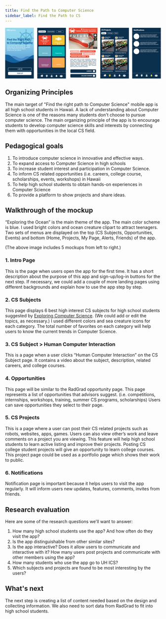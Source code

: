```yaml
---
title: Find the Path to Computer Science
sidebar_label: Find the Path to CS
---
```


![alt text](/img/mockups/find-image.jpg 'Find the Path to CS - mockups')


## Organizing Principles
The main target of "Find the right path to Computer Science" mobile app is all high school students in Hawaii.  A lack of understanding about Computer Science is one of the reasons many students don't choose to pursue computer science. The main organizing principle of the app is to encourage students to develop computer science skills and interests by connecting them with opportunities in the local CS field.

## Pedagogical goals
1.	To introduce computer science in innovative and effective ways.
2.	To expand access to Computer Science in high schools 
3.	To increase student interest and participation in Computer Science.
4.	To inform CS related opportunities (i.e. careers, college course, scholarships, events, workshops) in Hawaii
5.	To help high school students to obtain hands-on experiences in Computer Science
6.	To provide a platform to show projects and share ideas.

## Walkthrough of the mockup

 “Exploring the Ocean” is the main theme of the app. The main color scheme is blue. I used bright colors and ocean creature clipart to attract teenagers. Two sets of menus are displayed on the top (CS Subjects, Opportunities, Events) and bottom (Home, Projects, My Page, Alerts, Friends) of the app.
 
 (The above image includes 5 mockups from left to right.)
 
### 1. Intro Page
This is the page when users open the app for the first time. It has a short description about the purpose of this app and sign-up/log-in buttons for the next step. If necessary, we could add a couple of more landing pages using different backgrounds and explain how to use the app step by step. 

### 2. CS Subjects
This page displays 6 best high interest CS subjects for high school students suggested by [Exploring Computer Science](http://www.exploringcs.org/). (We could add or edit the topics, as necessary.) I used different colors and sea creature icons for each category. The total number of favorites on each category will help users to know the current trends in Computer Science. 

### 3. CS Subject > Human Computer Interaction
This is a page when a user clicks “Human Computer Interaction” on the CS Subject page. It contains a video about the subject, description, related careers, and college courses. 

### 4. Opportunities
This page will be similar to the RadGrad opportunity page. This page represents a list of opportunities that advisors suggest. (i.e. competitions, internships, workshops, training, summer CS programs, scholarships) Users can save opportunities they select to their page.

### 5. CS Projects
This is a page where a user can post their CS related projects such as robots, websites, apps, games. Users can also view other’s work and leave comments on a project you are viewing. This feature will help high school students to learn active listing and improve their projects. Posting CS college student projects will give an opportunity to learn college courses. 
This project page could be used as a portfolio page which shows their work to public. 


### 6. Notifications
Notification page is important because it helps users to visit the app regularly. It will inform users new updates, features, comments, invites from friends. 

## Research evaluation

Here are some of the research questions we'll want to answer:

1.	How many high school students use the app? And how often do they visit the app?
2.	Is the app distinguishable from other similar sites?
3.	Is the app interactive? Does it allow users to communicate and interactive with it? How many users post projects and communicate with other members using the app?
4.	How many students who use the app go to UH ICS?
5.	Which subjects and projects are found to be most interesting by the users?

## What's next 
The next step is creating a list of content needed based on the design and collecting information. We also need to sort data from RadGrad to fit into high school students. 







